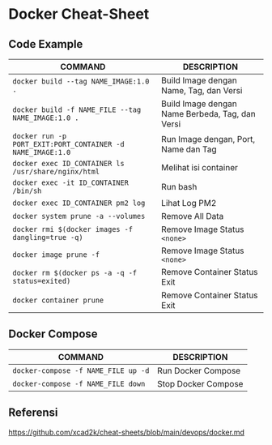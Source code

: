 # Docker Cheat-Sheet
## Code Example
COMMAND | DESCRIPTION
---|---
`docker build --tag NAME_IMAGE:1.0 .` | Build Image dengan Name, Tag, dan Versi
`docker build -f NAME_FILE --tag NAME_IMAGE:1.0 .` | Build Image dengan Name Berbeda, Tag, dan Versi
`docker run -p PORT_EXIT:PORT_CONTAINER -d NAME_IMAGE:1.0` | Run Image dengan, Port, Name dan Tag
`docker exec ID_CONTAINER ls /usr/share/nginx/html` | Melihat isi container
`docker exec -it ID_CONTAINER /bin/sh` | Run bash
`docker exec ID_CONTAINER pm2 log` | Lihat Log PM2
`docker system prune -a --volumes` | Remove All Data
`docker rmi $(docker images -f dangling=true -q)` | Remove Image Status `<none>`
`docker image prune -f` | Remove Image Status `<none>`
`docker rm $(docker ps -a -q -f status=exited)` | Remove Container Status Exit
`docker container prune` | Remove Container Status Exit
## Docker Compose
COMMAND | DESCRIPTION
---|---
`docker-compose -f NAME_FILE up -d` | Run Docker Compose
`docker-compose -f NAME_FILE down` | Stop Docker Compose

## Referensi
https://github.com/xcad2k/cheat-sheets/blob/main/devops/docker.md